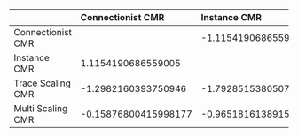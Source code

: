 |                   | Connectionist CMR    | Instance CMR        | Trace Scaling CMR   | Multi Scaling CMR   |
|:------------------|:---------------------|:--------------------|:--------------------|:--------------------|
| Connectionist CMR |                      | -1.1154190686559005 | 1.2982160393750946  | 0.15876800415998177 |
| Instance CMR      | 1.1154190686559005   |                     | 1.7928515380507317  | 0.9651816138915159  |
| Trace Scaling CMR | -1.2982160393750946  | -1.7928515380507317 |                     | -1.2294520069877364 |
| Multi Scaling CMR | -0.15876800415998177 | -0.9651816138915159 | 1.2294520069877364  |                     |